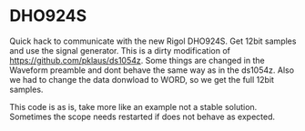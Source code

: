 # DHO924S
Quick hack to communicate with the new Rigol DHO924S. Get 12bit samples and use the signal generator. 
This is a dirty modification of https://github.com/pklaus/ds1054z.
Some things are changed in the Waveform preamble and dont behave the same way as in the ds1054z.
Also we had to change the data donwload to WORD, so we get the full 12bit samples.

This code is as is, take more like an example not a stable solution.
Sometimes the scope needs restarted if does not behave as expected.
